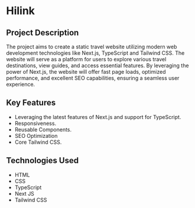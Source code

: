 # Hilink

## Project Description
The project aims to create a static travel website utilizing modern web development technologies like Next.js, TypeScript and Tailwind CSS. The website will serve as a platform for users to explore various travel destinations, view guides, and access essential features. By leveraging the power of Next.js, the website will offer fast page loads, optimized performance, and excellent SEO capabilities, ensuring a seamless user experience.

## Key Features
- Leveraging the latest features of Next.js and support for TypeScript.
- Responsiveness.
- Reusable Components.
- SEO Optimization
- Core Tailwind CSS.

## Technologies Used
- HTML
- CSS
- TypeScript
- Next JS
- Tailwind CSS